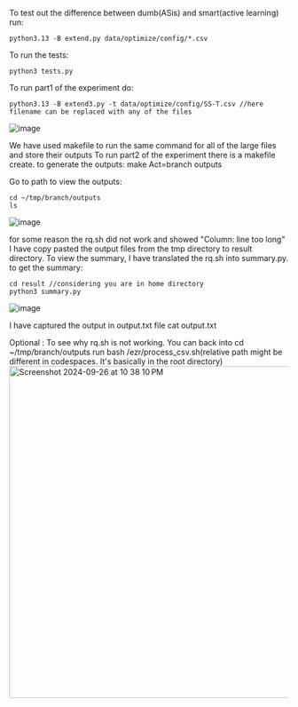 To test out the difference between dumb(ASis) and smart(active learning) run:

    python3.13 -B extend.py data/optimize/config/*.csv

To run the tests:

    python3 tests.py

To run part1 of the experiment do:

    python3.13 -B extend3.py -t data/optimize/config/SS-T.csv //here filename can be replaced with any of the files
![image](https://github.com/user-attachments/assets/d5ade092-a025-4e00-89fa-7602d362b4a6)


We have used makefile to run the same command for all of the large files and store their outputs
To run part2 of the experiment there is a makefile create. to generate the outputs:
    make Act=branch outputs

Go to path to view the outputs:

    cd ~/tmp/branch/outputs
    ls
![image](https://github.com/user-attachments/assets/78a8d351-60a4-42b5-a6eb-934c783185b1)


for some reason the rq.sh did not work and showed "Column: line too long"
I have copy pasted the output files from the tmp directory to result directory. To view the summary, I have translated the rq.sh into summary.py. to get the summary:

    cd result //considering you are in home directory
    python3 summary.py
![image](https://github.com/user-attachments/assets/8265b53e-29c2-4953-a838-50e3627c255a)


I have captured the output in output.txt file
    cat output.txt

Optional :
    To see why rq.sh is not working. You can back into cd ~/tmp/branch/outputs run bash /ezr/process_csv.sh(relative path might be different in codespaces. It's basically in the root directory)
<img width="598" alt="Screenshot 2024-09-26 at 10 38 10 PM" src="https://github.com/user-attachments/assets/fd7b82f9-a0e1-43d7-b7f8-b3aa7693d9c8">

   


    



